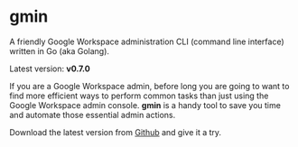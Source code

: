 # gmin
A friendly Google Workspace administration CLI (command line interface) written in Go (aka Golang).

Latest version: **v0.7.0**

If you are a Google Workspace admin, before long you are going to want to find more efficient ways to perform common tasks than just using the Google Workspace admin console. **gmin** is a handy tool to save you time and automate those essential admin actions.

Download the latest version from [Github](https://github.com/plusworx/gmin/releases) and give it a try.
